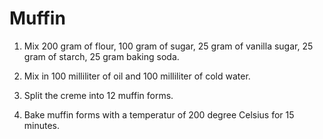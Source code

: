 Muffin
======

1. Mix 200 gram of flour, 100 gram of sugar, 25 gram of vanilla sugar, 25 gram of starch, 25 gram baking soda.

2. Mix in 100 milliliter of oil and 100 milliliter of cold water.

3. Split the creme into 12 muffin forms.

4. Bake muffin forms with a temperatur of 200 degree Celsius for 15 minutes.
